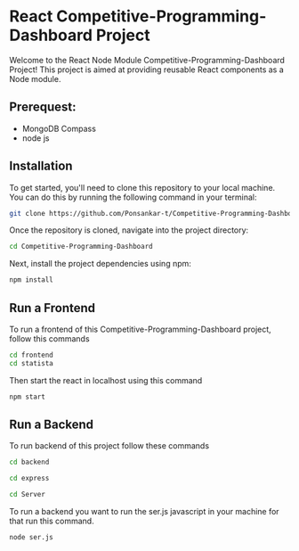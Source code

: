 # React Competitive-Programming-Dashboard Project

Welcome to the React Node Module Competitive-Programming-Dashboard Project! This project is aimed at providing reusable React components as a Node module.

## Prerequest:
  * MongoDB Compass
  * node js

## Installation

To get started, you'll need to clone this repository to your local machine. You can do this by running the following command in your terminal:

```bash
git clone https://github.com/Ponsankar-t/Competitive-Programming-Dashboard.git
```
Once the repository is cloned, navigate into the project directory:

```bash
cd Competitive-Programming-Dashboard
```
Next, install the project dependencies using npm:

```bash
npm install
```

## Run a Frontend

To run a frontend of this Competitive-Programming-Dashboard project, follow this commands

```bash
cd frontend
cd statista
```
Then start the react in localhost using this command
```bash
npm start
```

## Run a Backend

To run backend of this project follow these commands

```bash
cd backend
```
```bash
cd express
```
```bash
cd Server
```
To run a backend you want to run the ser.js javascript in your machine for that run this command.
```bash
node ser.js
```
